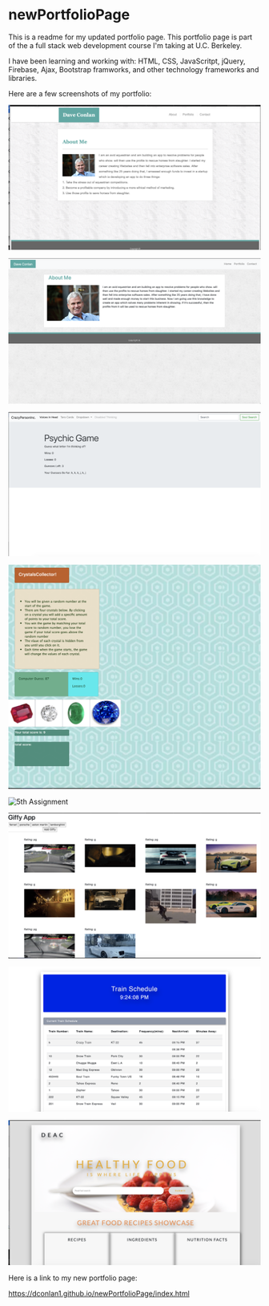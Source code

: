 # newPortfolioPage

This is a readme for my updated portfolio page. This portfolio page is part of the a full stack web development course I'm taking at U.C. Berkeley. 

I have been learning and working with: HTML, CSS, JavaScritpt, jQuery, Firebase, Ajax, Bootstrap framworks, and other technology frameworks and libraries. 

Here are a few screenshots of my portfolio:

![1st Assignment](assets/images/basic-portfolio.png)

![2nd Assignment](assets/images/bootstrap-portfolio.png)

![3rd Assignment](assets/images/javascript-assignment-one.png)

![4th Assignment](assets/images/jquery-assignment.png)

![5th Assignment](assets/images/trivia-game.png)

![6th Assignment](assets/images/giff-app.png)

![7th Assignment](assets/images/train-scheduler.png)

![8th Assignment](assets/images/group-projectone.png)

Here is a link to my new portfolio page:

https://dconlan1.github.io/newPortfolioPage/index.html


